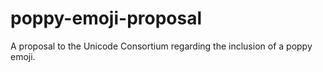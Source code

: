 # poppy-emoji-proposal
A proposal to the Unicode Consortium regarding the inclusion of a poppy emoji.
